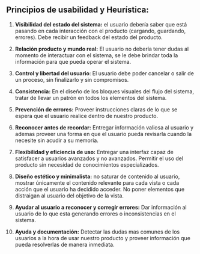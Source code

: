 ## Principios de usabilidad y Heurística:

1. **Visibilidad del estado del sistema:** el usuario debería saber que  está pasando en cada interacción con el producto (cargando, guardando,  errores). Debe recibir un feedback del estado del producto.



2.  **Relación producto y mundo real:** El usuario no debería tener dudas al  momento de interactuar con el sistema, se le debe brindar toda la  información para que pueda operar el sistema.



3.  **Control y libertad del usuario**: El usuario debe poder cancelar o salir de un proceso, sin finalizarlo y sin compromisos.



4. **Consistencia:** En el diseño de los bloques visuales del flujo del  sistema, tratar de llevar un patrón en todos los elementos del sistema.



5. **Prevención de errores:** Proveer instrucciones claras de lo que se espera que el usuario realice dentro de nuestro producto.



6. **Reconocer antes de recordar:** Entregar información valiosa al usuario y ademas proveer una forma en que el usuario pueda revisarla cuando la  necesite sin acudir a su memoria.



7. **Flexibilidad y eficiencia de uso:** Entregar una interfaz capaz de  satisfacer a usuarios avanzados y no avanzados. Permitir el uso del  producto sin necesidad de conocimientos especializados.

8. **Diseño estético y minimalista:** no saturar de contenido al usuario,  mostrar únicamente el contenido relevante para cada vista o cada acción  que el usuario ha decidido acceder. No poner elementos que distraigan al usuario del objetivo de la vista.



9. **Ayudar al usuario a reconocer y corregir errores:** Dar información al  usuario de lo que esta generando errores o inconsistencias en el  sistema.



10. **Ayuda y documentación:** Detectar las dudas mas comunes de los  usuarios a la hora de usar nuestro producto y proveer información que  pueda resolverlas de manera inmediata.
